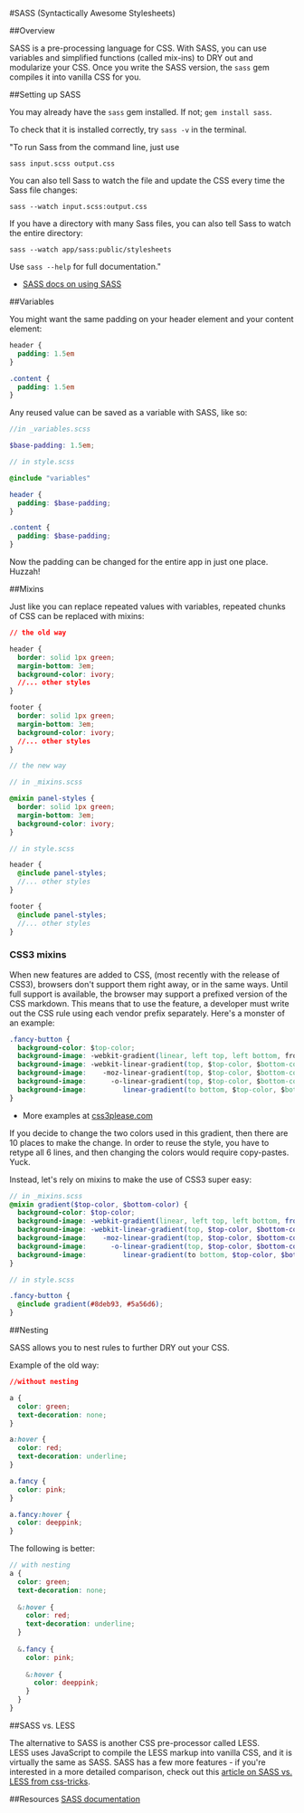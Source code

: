 #SASS (Syntactically Awesome Stylesheets)

##Overview

SASS is a pre-processing language for CSS.  With SASS, you can use variables 
and simplified functions (called mix-ins) to DRY out and modularize your 
CSS.  Once you write the SASS version, the `sass` gem compiles it into 
vanilla CSS for you.

##Setting up SASS

You may already have the `sass` gem installed.  If not; `gem install sass`.

To check that it is installed correctly, try `sass -v` in the terminal.

"To run Sass from the command line, just use

`sass input.scss output.css`

You can also tell Sass to watch the file and update the CSS every time the Sass file changes:

`sass --watch input.scss:output.css`

If you have a directory with many Sass files, you can also tell Sass to watch the entire directory:

`sass --watch app/sass:public/stylesheets`

Use `sass --help` for full documentation."

- [SASS docs on using SASS][sass-docs-using-sass]

##Variables

You might want the same padding on your header element and your content element:

```css
header {
  padding: 1.5em
}

.content {
  padding: 1.5em
}
```

Any reused value can be saved as a variable with SASS, like so:

```scss
//in _variables.scss

$base-padding: 1.5em;

// in style.scss

@include "variables"

header {
  padding: $base-padding;
}

.content {
  padding: $base-padding;
}
```

Now the padding can be changed for the entire app in just one place.  Huzzah!

##Mixins

Just like you can replace repeated values with variables, repeated chunks of CSS 
can be replaced with mixins:

```css
// the old way

header {
  border: solid 1px green;
  margin-bottom: 3em;
  background-color: ivory;
  //... other styles
}

footer {
  border: solid 1px green;
  margin-bottom: 3em;
  background-color: ivory;
  //... other styles
}
```

```scss
// the new way

// in _mixins.scss

@mixin panel-styles {
  border: solid 1px green;
  margin-bottom: 3em;
  background-color: ivory;
}

// in style.scss

header {
  @include panel-styles;
  //... other styles
}

footer {
  @include panel-styles;
  //... other styles
}
```

### CSS3 mixins

When new features are added to CSS, (most recently with the release of CSS3), 
browsers don't support them right away, or in the same ways.  Until full 
support is available, the browser may support a prefixed version of the 
CSS markdown.  This means that to use the feature, a developer must write out 
the CSS rule using each vendor prefix separately.  Here's a monster of an 
example:

```css
.fancy-button {
  background-color: $top-color;
  background-image: -webkit-gradient(linear, left top, left bottom, from($top-color), to($bottom-color)); /* Chrome, Safari 4+ */
  background-image: -webkit-linear-gradient(top, $top-color, $bottom-color); /* Chrome 10-25, iOS 5+, Safari 5.1+ */
  background-image:    -moz-linear-gradient(top, $top-color, $bottom-color); /* Firefox 3.6-15 */
  background-image:      -o-linear-gradient(top, $top-color, $bottom-color); /* Opera 11.10-12.00 */
  background-image:         linear-gradient(to bottom, $top-color, $bottom-color); /* Chrome 26, Firefox 16+, IE 10+, Opera 12.10+ */
}
```

- More examples at [css3please.com][css3please]

If you decide to change the two colors used in this gradient, then there are 10 places to make 
the change.  In order to reuse the style, you have to retype all 6 lines, and then changing the 
colors would require copy-pastes.  Yuck.

Instead, let's rely on mixins to make the use of CSS3 super easy:

```scss
// in _mixins.scss
@mixin gradient($top-color, $bottom-color) {
  background-color: $top-color;
  background-image: -webkit-gradient(linear, left top, left bottom, from($top-color), to($bottom-color)); /* Chrome, Safari 4+ */
  background-image: -webkit-linear-gradient(top, $top-color, $bottom-color); /* Chrome 10-25, iOS 5+, Safari 5.1+ */
  background-image:    -moz-linear-gradient(top, $top-color, $bottom-color); /* Firefox 3.6-15 */
  background-image:      -o-linear-gradient(top, $top-color, $bottom-color); /* Opera 11.10-12.00 */
  background-image:         linear-gradient(to bottom, $top-color, $bottom-color); /* Chrome 26, Firefox 16+, IE 10+, Opera 12.10+ */
}

// in style.scss

.fancy-button {
  @include gradient(#8deb93, #5a56d6);
}
```

##Nesting

SASS allows you to nest rules to further DRY out your CSS.

Example of the old way:

```css
//without nesting

a {
  color: green;
  text-decoration: none;
}

a:hover {
  color: red;
  text-decoration: underline;
}

a.fancy {
  color: pink;
}

a.fancy:hover {
  color: deeppink;
}
```

The following is better:

```scss
// with nesting
a {
  color: green;
  text-decoration: none;
  
  &:hover {
    color: red;
    text-decoration: underline;
  }
  
  &.fancy {
    color: pink;
    
    &:hover {
      color: deeppink;
    }
  }
}
```


##SASS vs. LESS

The alternative to SASS is another CSS pre-processor called LESS.  
LESS uses JavaScript to compile the LESS markup into vanilla CSS, and 
it is virtually the same as SASS. SASS has a few more features - if 
you're interested in a more detailed comparison, check out this 
[article on SASS vs. LESS from css-tricks][sass-vs-less-article].

##Resources
[SASS documentation][sass-docs]

[sass-vs-less-article]: http://css-tricks.com/sass-vs-less/
[css3please]: http://css3please.com/
[sass-docs]: http://sass-lang.com/documentation/
[sass-docs-using-sass]: http://sass-lang.com/documentation/file.SASS_REFERENCE.html#using_sass
